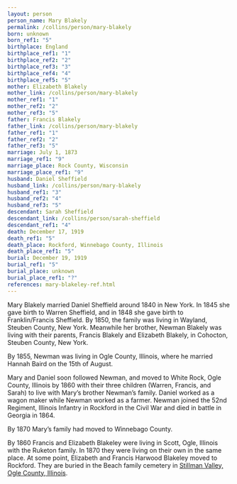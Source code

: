 ```yaml
---
layout: person
person_name: Mary Blakely
permalink: /collins/person/mary-blakely
born: unknown
born_ref1: "5"
birthplace: England
birthplace_ref1: "1"
birthplace_ref2: "2"
birthplace_ref3: "3"
birthplace_ref4: "4"
birthplace_ref5: "5"
mother: Elizabeth Blakely
mother_link: /collins/person/mary-blakely
mother_ref1: "1"
mother_ref2: "2"
mother_ref3: "5"
father: Francis Blakely
father_link: /collins/person/mary-blakely
father_ref1: "1"
father_ref2: "2"
father_ref3: "5"
marriage: July 1, 1873
marriage_ref1: "9"
marriage_place: Rock County, Wisconsin
marriage_place_ref1: "9"
husband: Daniel Sheffield
husband_link: /collins/person/mary-blakely
husband_ref1: "3"
husband_ref2: "4"
husband_ref3: "5"
descendant: Sarah Sheffield
descendant_link: /collins/person/sarah-sheffield
descendant_ref1: "4"
death: December 17, 1919
death_ref1: "5"
death_place: Rockford, Winnebago County, Illinois
death_place_ref1: "5"
burial: December 19, 1919
burial_ref1: "5"
burial_place: unknown
burial_place_ref1: "?"
references: mary-blakeley-ref.html
---
```


Mary Blakely married Daniel Sheffield around 1840 in New York. In 1845 she gave birth to Warren Sheffield, and in 1848 she gave birth to Franklin/Francis Sheffield. By 1850, the family was living in Wayland, Steuben County, New York. Meanwhile her brother, Newman Blakely was living with their parents, Francis Blakely and Elizabeth Blakely, in Cohocton, Steuben County, New York.

By 1855, Newman was living in Ogle County, Illinois, where he married Hannah Baird on the 15th of August.

Mary and Daniel soon followed Newman, and moved to White Rock, Ogle County, Illinois by 1860 with their three children (Warren, Francis, and Sarah) to live with Mary’s brother Newman’s family. Daniel worked as a wagon maker while Newman worked as a farmer. Newman joined the 52nd Regiment, Illinois Infantry in Rockford in the Civil War and died in battle in Georgia in 1864.

By 1870 Mary’s family had moved to Winnebago County.

By 1860 Francis and Elizabeth Blakeley were living in Scott, Ogle, Illinois with the Ruketon family. In 1870 they were living on their own in the same place. At some point, Elizabeth and Francis Harwood Blakeley moved to Rockford. They are buried in the Beach family cemetery in [Stillman Valley, Ogle County, Illinois](https://www.findagrave.com/memorial/75626235).
